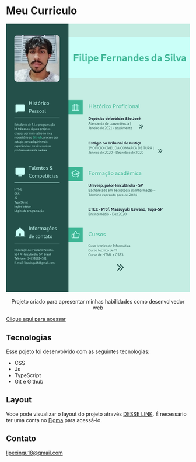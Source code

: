 # Meu Curriculo

![preview](.github/preview.png)

<p align="center">
  Projeto criado para apresentar minhas habilidades como desenvolvedor web
</p>

[Clique aqui para acessar](https://meu-curriculo-23eaat9ir-filipe010803.vercel.app/)

## Tecnologias

Esse pojeto foi desenvolvido com as seguintes tecnologias:

- CSS
- Js
- TypeScript
- Git e Github

## Layout

Voce pode visualizar o layout do projeto através [DESSE LINK](https://www.figma.com/file/NydLNwboOiZcv9LMgVFsCx/Untitled?t=zfHyI7DKlvvFUnmd-6). É necessário ter uma conta no [Figma](https://figma.com) para acessá-lo.

## Contato

lipexingu18@gmail.com
